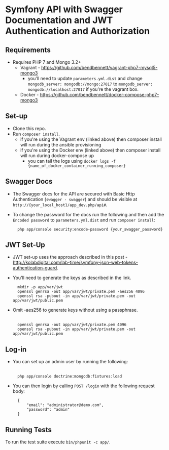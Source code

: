Symfony API with Swagger Documentation and JWT Authentication and Authorization
============================

Requirements
----
* Requires PHP 7 and Mongo 3.2+
    * Vagrant - https://github.com/bendbennett/vagrant-php7-mysql5-mongo3
        * you'll need to update `parameters.yml.dist` and change `mongodb_server: mongodb://mongo:27017` to `mongodb_server: mongodb://localhost:27017` if you're the vagrant box.
    * Docker - https://github.com/bendbennett/docker-compose-php7-mongo3
        
Set-up
----
* Clone this repo.
* Run `composer install`.
    * if you're using the Vagrant env (linked above) then composer install will run during the ansible provisioning
    * if you're using the Docker env (linked above) then composer install will run during docker-compose up
        * you can tail the logs using `docker logs -f {name_of_docker_container_running_composer}`

Swagger Docs
----
* The Swagger docs for the API are secured with Basic Http Authentication (`swagger - swagger`) and should be visible at `http://{your_local_host}/app_dev.php/api#`.
* To change the password for the docs run the following and then add the `Encoded password` to `parameters.yml.dist` and run `composer install`:
&nbsp;

        php app/console security:encode-password {your_swagger_password}

JWT Set-Up
----
* JWT set-up uses the approach described in this post -  http://kolabdigital.com/lab-time/symfony-json-web-tokens-authentication-guard.
* You'll need to generate the keys as described in the link.
&nbsp;

        mkdir -p app/var/jwt
        openssl genrsa -out app/var/jwt/private.pem -aes256 4096
        openssl rsa -pubout -in app/var/jwt/private.pem -out app/var/jwt/public.pem

* Omit -aes256 to generate keys without using a passphrase.  
&nbsp;
    
        openssl genrsa -out app/var/jwt/private.pem 4096
        openssl rsa -pubout -in app/var/jwt/private.pem -out app/var/jwt/public.pem

Log-in
----
* You can set up an admin user by running the following:  
&nbsp;
    
        php app/console doctrine:mongodb:fixtures:load 
    
* You can then login by calling `POST /login` with the following request body:
&nbsp;
    
        {
            "email": "administrator@demo.com",
            "password": "admin"
        }
    
Running Tests
----
To run the test suite execute `bin/phpunit -c app/`.

